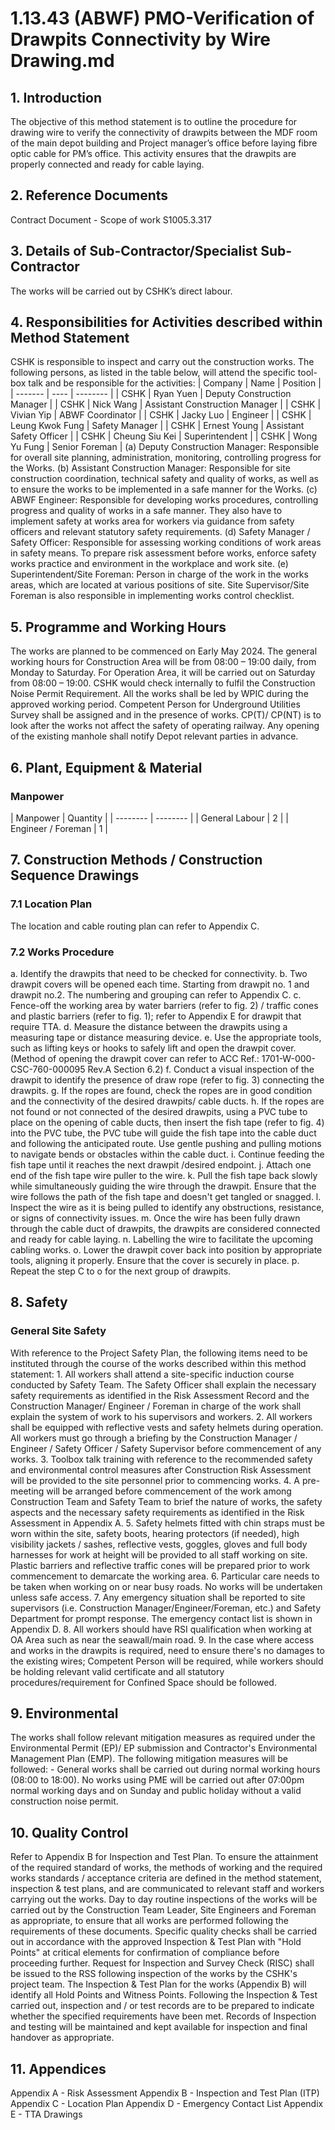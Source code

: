 # 1.13.43 (ABWF) PMO-Verification of Drawpits Connectivity by Wire Drawing.md
## 1. Introduction
The objective of this method statement is to outline the procedure for drawing wire to verify the connectivity of drawpits between the MDF room of the main depot building and Project manager’s office before laying fibre optic cable for PM’s office. This activity ensures that the drawpits are properly connected and ready for cable laying.
## 2. Reference Documents
Contract Document - Scope of work S1005.3.317
## 3. Details of Sub-Contractor/Specialist Sub-Contractor
The works will be carried out by CSHK’s direct labour.
## 4. Responsibilities for Activities described within Method Statement
CSHK is responsible to inspect and carry out the construction works. The following persons, as listed in the table below, will attend the specific tool-box talk and be responsible for the activities:  | Company | Name | Position | | ------- | ---- | -------- | | CSHK | Ryan Yuen | Deputy Construction Manager | | CSHK | Nick Wang | Assistant Construction Manager | | CSHK | Vivian Yip | ABWF Coordinator | | CSHK | Jacky Luo | Engineer | | CSHK | Leung Kwok Fung | Safety Manager | | CSHK | Ernest Young | Assistant Safety Officer | | CSHK | Cheung Siu Kei | Superintendent | | CSHK | Wong Yu Fung | Senior Foreman |  (a) Deputy Construction Manager: Responsible for overall site planning, administration, monitoring, controlling progress for the Works.  (b) Assistant Construction Manager: Responsible for site construction coordination, technical safety and quality of works, as well as to ensure the works to be implemented in a safe manner for the Works.  (c) ABWF Engineer: Responsible for developing works procedures, controlling progress and quality of works in a safe manner. They also have to implement safety at works area for workers via guidance from safety officers and relevant statutory safety requirements.  (d) Safety Manager / Safety Officer: Responsible for assessing working conditions of work areas in safety means. To prepare risk assessment before works, enforce safety works practice and environment in the workplace and work site.  (e) Superintendent/Site Foreman: Person in charge of the work in the works areas, which are located at various positions of site. Site Supervisor/Site Foreman is also responsible in implementing works control checklist.
## 5. Programme and Working Hours
The works are planned to be commenced on Early May 2024. The general working hours for Construction Area will be from 08:00 – 19:00 daily, from Monday to Saturday. For Operation Area, it will be carried out on Saturday from 08:00 – 19:00. CSHK would check internally to fulfil the Construction Noise Permit Requirement. All the works shall be led by WPIC during the approved working period. Competent Person for Underground Utilities Survey shall be assigned and in the presence of works. CP(T)/ CP(NT) is to look after the works not affect the safety of operating railway. Any opening of the existing manhole shall notify Depot relevant parties in advance.
## 6. Plant, Equipment & Material
### Manpower
| Manpower | Quantity | | -------- | -------- | | General Labour | 2 | | Engineer / Foreman | 1 |
## 7. Construction Methods / Construction Sequence Drawings
### 7.1 Location Plan
The location and cable routing plan can refer to Appendix C.
### 7.2 Works Procedure
a. Identify the drawpits that need to be checked for connectivity. b. Two drawpit covers will be opened each time. Starting from drawpit no. 1 and drawpit no.2. The numbering and grouping can refer to Appendix C. c. Fence-off the working area by water barriers (refer to fig. 2) / traffic cones and plastic barriers (refer to fig. 1); refer to Appendix E for drawpit that require TTA. d. Measure the distance between the drawpits using a measuring tape or distance measuring device. e. Use the appropriate tools, such as lifting keys or hooks to safely lift and open the drawpit cover. (Method of opening the drawpit cover can refer to ACC Ref.: 1701-W-000-CSC-760-000095 Rev.A Section 6.2) f. Conduct a visual inspection of the drawpit to identify the presence of draw rope (refer to fig. 3) connecting the drawpits. g. If the ropes are found, check the ropes are in good condition and the connectivity of the desired drawpits/ cable ducts. h. If the ropes are not found or not connected of the desired drawpits, using a PVC tube to place on the opening of cable ducts, then insert the fish tape (refer to fig. 4) into the PVC tube, the PVC tube will guide the fish tape into the cable duct and following the anticipated route. Use gentle pushing and pulling motions to navigate bends or obstacles within the cable duct. i. Continue feeding the fish tape until it reaches the next drawpit /desired endpoint. j. Attach one end of the fish tape wire puller to the wire. k. Pull the fish tape back slowly while simultaneously guiding the wire through the drawpit. Ensure that the wire follows the path of the fish tape and doesn't get tangled or snagged. l. Inspect the wire as it is being pulled to identify any obstructions, resistance, or signs of connectivity issues. m. Once the wire has been fully drawn through the cable duct of drawpits, the drawpits are considered connected and ready for cable laying. n. Labelling the wire to facilitate the upcoming cabling works. o. Lower the drawpit cover back into position by appropriate tools, aligning it properly. Ensure that the cover is securely in place. p. Repeat the step C to o for the next group of drawpits.
## 8. Safety
### General Site Safety
With reference to the Project Safety Plan, the following items need to be instituted through the course of the works described within this method statement:  1. All workers shall attend a site-specific induction course conducted by Safety Team. The Safety Officer shall explain the necessary safety requirements as identified in the Risk Assessment Record and the Construction Manager/ Engineer / Foreman in charge of the work shall explain the system of work to his supervisors and workers. 2. All workers shall be equipped with reflective vests and safety helmets during operation. All workers must go through a briefing by the Construction Manager / Engineer / Safety Officer / Safety Supervisor before commencement of any works. 3. Toolbox talk training with reference to the recommended safety and environmental control measures after Construction Risk Assessment will be provided to the site personnel prior to commencing works. 4. A pre-meeting will be arranged before commencement of the work among Construction Team and Safety Team to brief the nature of works, the safety aspects and the necessary safety requirements as identified in the Risk Assessment in Appendix A. 5. Safety helmets fitted with chin straps must be worn within the site, safety boots, hearing protectors (if needed), high visibility jackets / sashes, reflective vests, goggles, gloves and full body harnesses for work at height will be provided to all staff working on site. Plastic barriers and reflective traffic cones will be prepared prior to work commencement to demarcate the working area. 6. Particular care needs to be taken when working on or near busy roads. No works will be undertaken unless safe access. 7. Any emergency situation shall be reported to site supervisors (i.e. Construction Manager/Engineer/Foreman, etc.) and Safety Department for prompt response. The emergency contact list is shown in Appendix D. 8. All workers should have RSI qualification when working at OA Area such as near the seawall/main road. 9. In the case where access and works in the drawpits is required, need to ensure there's no damages to the existing wires; Competent Person will be required, while workers should be holding relevant valid certificate and all statutory procedures/requirement for Confined Space should be followed.
## 9. Environmental
The works shall follow relevant mitigation measures as required under the Environmental Permit (EP)/ EP submission and Contractor's Environmental Management Plan (EMP). The following mitigation measures will be followed:  - General works shall be carried out during normal working hours (08:00 to 18:00). No works using PME will be carried out after 07:00pm normal working days and on Sunday and public holiday without a valid construction noise permit.
## 10. Quality Control
Refer to Appendix B for Inspection and Test Plan. To ensure the attainment of the required standard of works, the methods of working and the required works standards / acceptance criteria are defined in the method statement, inspection & test plans, and are communicated to relevant staff and workers carrying out the works. Day to day routine inspections of the works will be carried out by the Construction Team Leader, Site Engineers and Foreman as appropriate, to ensure that all works are performed following the requirements of these documents. Specific quality checks shall be carried out in accordance with the approved Inspection & Test Plan with "Hold Points" at critical elements for confirmation of compliance before proceeding further. Request for Inspection and Survey Check (RISC) shall be issued to the RSS following inspection of the works by the CSHK's project team. The Inspection & Test Plan for the works (Appendix B) will identify all Hold Points and Witness Points. Following the Inspection & Test carried out, inspection and / or test records are to be prepared to indicate whether the specified requirements have been met. Records of Inspection and testing will be maintained and kept available for inspection and final handover as appropriate.
## 11. Appendices
Appendix A - Risk Assessment Appendix B - Inspection and Test Plan (ITP) Appendix C - Location Plan Appendix D - Emergency Contact List Appendix E - TTA Drawings